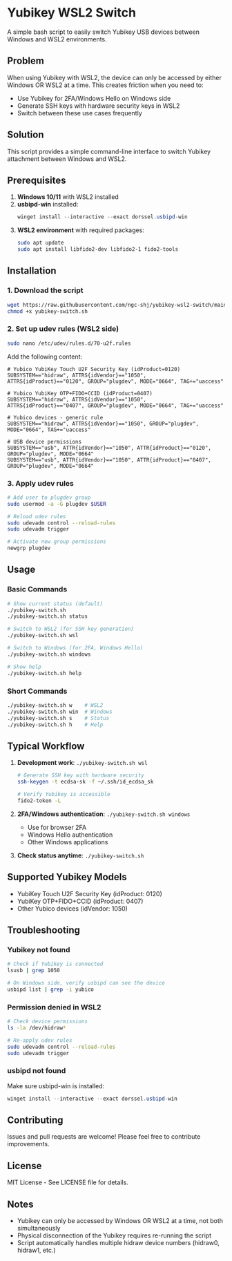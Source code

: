 # Yubikey WSL2 Switch

A simple bash script to easily switch Yubikey USB devices between Windows and WSL2 environments.

## Problem

When using Yubikey with WSL2, the device can only be accessed by either Windows OR WSL2 at a time. This creates friction when you need to:
- Use Yubikey for 2FA/Windows Hello on Windows side
- Generate SSH keys with hardware security keys in WSL2
- Switch between these use cases frequently

## Solution

This script provides a simple command-line interface to switch Yubikey attachment between Windows and WSL2.

## Prerequisites

1. **Windows 10/11** with WSL2 installed
2. **usbipd-win** installed:
   ```powershell
   winget install --interactive --exact dorssel.usbipd-win
   ```
3. **WSL2 environment** with required packages:
   ```bash
   sudo apt update
   sudo apt install libfido2-dev libfido2-1 fido2-tools
   ```

## Installation

### 1. Download the script
```bash
wget https://raw.githubusercontent.com/ngc-shj/yubikey-wsl2-switch/main/yubikey-switch.sh
chmod +x yubikey-switch.sh
```

### 2. Set up udev rules (WSL2 side)
```bash
sudo nano /etc/udev/rules.d/70-u2f.rules
```

Add the following content:
```
# Yubico YubiKey Touch U2F Security Key (idProduct=0120)
SUBSYSTEM=="hidraw", ATTRS{idVendor}=="1050", ATTRS{idProduct}=="0120", GROUP="plugdev", MODE="0664", TAG+="uaccess"

# Yubico YubiKey OTP+FIDO+CCID (idProduct=0407)
SUBSYSTEM=="hidraw", ATTRS{idVendor}=="1050", ATTRS{idProduct}=="0407", GROUP="plugdev", MODE="0664", TAG+="uaccess"

# Yubico devices - generic rule
SUBSYSTEM=="hidraw", ATTRS{idVendor}=="1050", GROUP="plugdev", MODE="0664", TAG+="uaccess"

# USB device permissions
SUBSYSTEM=="usb", ATTR{idVendor}=="1050", ATTR{idProduct}=="0120", GROUP="plugdev", MODE="0664"
SUBSYSTEM=="usb", ATTR{idVendor}=="1050", ATTR{idProduct}=="0407", GROUP="plugdev", MODE="0664"
```

### 3. Apply udev rules
```bash
# Add user to plugdev group
sudo usermod -a -G plugdev $USER

# Reload udev rules
sudo udevadm control --reload-rules
sudo udevadm trigger

# Activate new group permissions
newgrp plugdev
```

## Usage

### Basic Commands
```bash
# Show current status (default)
./yubikey-switch.sh
./yubikey-switch.sh status

# Switch to WSL2 (for SSH key generation)
./yubikey-switch.sh wsl

# Switch to Windows (for 2FA, Windows Hello)
./yubikey-switch.sh windows

# Show help
./yubikey-switch.sh help
```

### Short Commands
```bash
./yubikey-switch.sh w    # WSL2
./yubikey-switch.sh win  # Windows
./yubikey-switch.sh s    # Status
./yubikey-switch.sh h    # Help
```

## Typical Workflow

1. **Development work**: `./yubikey-switch.sh wsl`
   ```bash
   # Generate SSH key with hardware security
   ssh-keygen -t ecdsa-sk -f ~/.ssh/id_ecdsa_sk
   
   # Verify Yubikey is accessible
   fido2-token -L
   ```

2. **2FA/Windows authentication**: `./yubikey-switch.sh windows`
   - Use for browser 2FA
   - Windows Hello authentication
   - Other Windows applications

3. **Check status anytime**: `./yubikey-switch.sh`

## Supported Yubikey Models

- YubiKey Touch U2F Security Key (idProduct: 0120)
- YubiKey OTP+FIDO+CCID (idProduct: 0407)
- Other Yubico devices (idVendor: 1050)

## Troubleshooting

### Yubikey not found
```bash
# Check if Yubikey is connected
lsusb | grep 1050

# On Windows side, verify usbipd can see the device
usbipd list | grep -i yubico
```

### Permission denied in WSL2
```bash
# Check device permissions
ls -la /dev/hidraw*

# Re-apply udev rules
sudo udevadm control --reload-rules
sudo udevadm trigger
```

### usbipd not found
Make sure usbipd-win is installed:
```powershell
winget install --interactive --exact dorssel.usbipd-win
```

## Contributing

Issues and pull requests are welcome! Please feel free to contribute improvements.

## License

MIT License - See LICENSE file for details.

## Notes

- Yubikey can only be accessed by Windows OR WSL2 at a time, not both simultaneously
- Physical disconnection of the Yubikey requires re-running the script
- Script automatically handles multiple hidraw device numbers (hidraw0, hidraw1, etc.)
